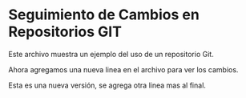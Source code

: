 # Seguimiento de Cambios en Repositorios GIT

Este archivo muestra un ejemplo del uso de un repositorio Git.

Ahora agregamos una nueva linea en el archivo para ver los cambios.

Esta es una nueva versión, se agrega otra linea mas al final.